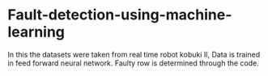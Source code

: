 # Fault-detection-using-machine-learning

In this the datasets were taken from real time robot kobuki II, Data is trained in feed forward neural network. Faulty row is determined through the code.
